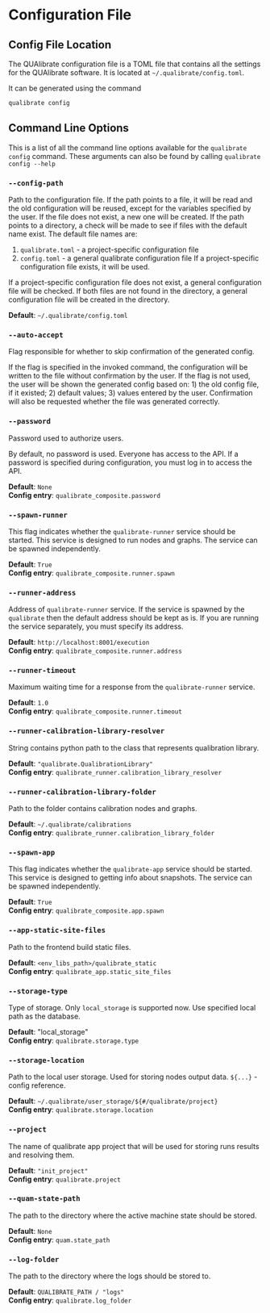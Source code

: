 # Configuration File

## Config File Location

The QUAlibrate configuration file is a TOML file that contains all the settings for the QUAlibrate software. It is located at `~/.qualibrate/config.toml`.

It can be generated using the command

```bash
qualibrate config
```

## Command Line Options
This is a list of all the command line options available for the `qualibrate config` command. These arguments can also be found by calling `qualibrate config --help`

### `--config-path` 
Path to the configuration file.
If the path points to a file, it will be read and the old configuration will be
reused, except for the variables specified by the user. If the file does not
exist, a new one will be created.
If the path points to a directory, a check will be made to see if files with the
default name exist.
The default file names are:

1. `qualibrate.toml` - a project-specific configuration file
2. `config.toml` - a general qualibrate configuration file
   If a project-specific configuration file exists, it will be used.

If a project-specific configuration file does not exist, a general configuration
file will be checked. If both files are not found in the directory, a
general configuration file will be created in the directory.

**Default**: `~/.qualibrate/config.toml`


### `--auto-accept`
Flag responsible for whether to skip confirmation of the generated config.

If the flag is specified in the invoked command, the configuration will be
written to the file without confirmation by the user.
If the flag is not used, the user will be shown the generated config based
on: 1) the old config file, if it existed; 2) default values; 3) values entered
by the user. Confirmation will also be requested whether the file was generated
correctly.

### `--password`

Password used to authorize users.

By default, no password is used. Everyone has access to the API.
If a password is specified during configuration, you must log in to access the API.

**Default**: `None`  
**Config entry**: `qualibrate_composite.password`


### `--spawn-runner`

This flag indicates whether the `qualibrate-runner` service should be started.
This service is designed to run nodes and graphs. The service can be spawned
independently.

**Default**: `True`  
**Config entry**: `qualibrate_composite.runner.spawn`

### `--runner-address`

Address of `qualibrate-runner` service. If the service is spawned by the
`qualibrate` then the default address should be kept as is. If you are running
the service separately, you must specify its address.

**Default**: `http://localhost:8001/execution`  
**Config entry**: `qualibrate_composite.runner.address`

### `--runner-timeout`

Maximum waiting time for a response from the `qualibrate-runner` service.

**Default**: `1.0`  
**Config entry**: `qualibrate_composite.runner.timeout`

### `--runner-calibration-library-resolver`

String contains python path to the class that represents qualibration library.

**Default**: `"qualibrate.QualibrationLibrary"`  
**Config entry**: `qualibrate_runner.calibration_library_resolver`

### `--runner-calibration-library-folder`

Path to the folder contains calibration nodes and graphs.

**Default**: `~/.qualibrate/calibrations`  
**Config entry**: `qualibrate_runner.calibration_library_folder`

### `--spawn-app`

This flag indicates whether the `qualibrate-app` service should be started.
This service is designed to getting info about snapshots. The service can be
spawned independently.

**Default**: `True`  
**Config entry**: `qualibrate_composite.app.spawn`

### `--app-static-site-files`

Path to the frontend build static files.

**Default**: `<env_libs_path>/qualibrate_static`  
**Config entry**: `qualibrate_app.static_site_files`

### `--storage-type`

Type of storage. Only `local_storage` is supported now. Use specified local
path as the database.

**Default**: "local_storage"  
**Config entry**: `qualibrate.storage.type`

### `--storage-location`

Path to the local user storage. Used for storing nodes output data.
`${...}` - config reference.

**Default**: `~/.qualibrate/user_storage/${#/qualibrate/project}`  
**Config entry**: `qualibrate.storage.location`

### `--project`

The name of qualibrate app project that will be used for storing runs results
and resolving them.

**Default**: `"init_project"`  
**Config entry**: `qualibrate.project`

### `--quam-state-path`

The path to the directory where the active machine state should be stored. 

**Default**: `None`  
**Config entry**: `quam.state_path`

### `--log-folder`

The path to the directory where the logs should be stored to.

**Default**: `QUALIBRATE_PATH / "logs"`  
**Config entry**: `qualibrate.log_folder`

